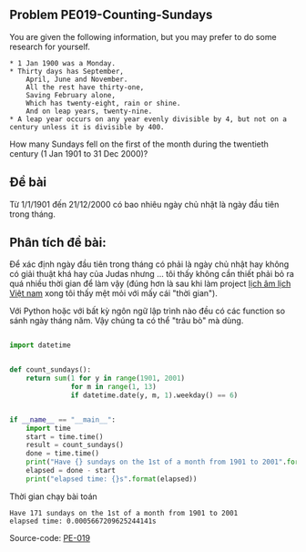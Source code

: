 
## Problem PE019-Counting-Sundays
You are given the following information, but you may prefer to do some research for yourself.
```
* 1 Jan 1900 was a Monday.
* Thirty days has September,
    April, June and November.
    All the rest have thirty-one,
    Saving February alone,
    Which has twenty-eight, rain or shine.
    And on leap years, twenty-nine.
* A leap year occurs on any year evenly divisible by 4, but not on a century unless it is divisible by 400.
```

How many Sundays fell on the first of the month during the twentieth century (1 Jan 1901 to 31 Dec 2000)?



## Đề bài
Từ 1/1/1901 đến 21/12/2000 có bao nhiêu ngày chủ nhật là ngày đầu tiên trong tháng.


## Phân tích đề bài:

Để xác định ngày đầu tiên trong tháng có phải là ngày chủ nhật hay không có giải thuật khá hay của Judas nhưng ... tôi thấy không cần thiết phải bỏ ra quá nhiều thời gian để làm vậy (đúng hơn là sau khi làm project [lịch âm lịch Việt nam](https://github.com/quangvinh86/Flask-LunarSolar) xong tôi thấy mệt mỏi với mấy cái "thời gian"). 

Với Python hoặc với bất kỳ ngôn ngữ lập trình nào đều có các function so sánh ngày tháng năm. Vậy chúng ta có thể "trâu bò" mà dùng.

```Python

import datetime


def count_sundays():
    return sum(1 for y in range(1901, 2001)
               for m in range(1, 13)
               if datetime.date(y, m, 1).weekday() == 6)


if __name__ == "__main__":
    import time
    start = time.time()
    result = count_sundays()
    done = time.time()
    print("Have {} sundays on the 1st of a month from 1901 to 2001".format(result))
    elapsed = done - start
    print("elapsed time: {}s".format(elapsed))


```
Thời gian chạy bài toán

```
Have 171 sundays on the 1st of a month from 1901 to 2001
elapsed time: 0.0005667209625244141s

```

Source-code:
[PE-019](https://github.com/quangvinh86/python-projecteuler/tree/master/PE-019)
